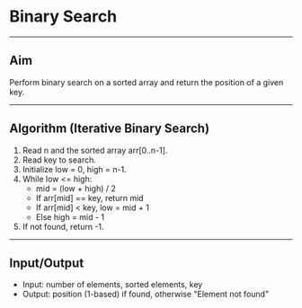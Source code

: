 # Binary Search

---

## Aim
Perform binary search on a sorted array and return the position of a given key.

---

## Algorithm (Iterative Binary Search)
1. Read n and the sorted array arr[0..n-1].
2. Read key to search.
3. Initialize low = 0, high = n-1.
4. While low <= high:
   - mid = (low + high) / 2
   - If arr[mid] == key, return mid
   - If arr[mid] < key, low = mid + 1
   - Else high = mid - 1
5. If not found, return -1.

---

## Input/Output
- Input: number of elements, sorted elements, key
- Output: position (1-based) if found, otherwise "Element not found"
